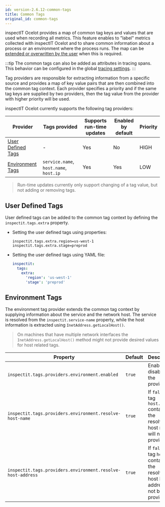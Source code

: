 ```yaml
---
id: version-2.6.12-common-tags
title: Common Tags
original_id: common-tags
---
```


inspectIT Ocelot provides a map of common tag keys and values that are used when recording all metrics.
This feature enables to "label" metrics collected with inspectIT Ocelot and to share common information about a process or an environment where the process runs.
The map can be [extended or overwritten by the user](#user-defined-tags) when this is required.

:::tip
The common tags can also be added as attributes in tracing spans.
This behavior can be configured in the global [tracing settings](tracing/tracing.md#common-tags-as-attributes).
:::

Tag providers are responsible for extracting information from a specific source and provides a map of key value pairs that are then combined into the common tag context.
Each provider specifies a priority and if the same tag keys are supplied by two providers, then the tag value from the provider with higher priority will be used.

inspectIT Ocelot currently supports the following tag providers:

| Provider                                | Tags provided                          | Supports run-time updates | Enabled by default | Priority |
|-----------------------------------------|----------------------------------------|---------------------------|--------------------|----------|
| [User Defined Tags](#user-defined-tags) | -                                      | Yes                       | No                 | HIGH     |
| [Environment Tags](#environment-tags)   | `service.name`, `host.name`, `host.ip` | Yes                       | Yes                | LOW      |

> Run-time updates currently only support changing of a tag value, but not adding or removing tags.

## User Defined Tags

User defined tags can be added to the common tag context by defining the `inspectit.tags.extra` property.

* Setting the user defined tags using properties:
   ```properties
   inspectit.tags.extra.region=us-west-1
   inspectit.tags.extra.stage=preprod
   ```

* Setting the user defined tags using YAML file:
   ```YAML
   inspectit:
     tags:
       extra:
         'region': 'us-west-1'
         'stage': 'preprod'
   ```

## Environment Tags

The environment tag provider extends the common tag context by supplying information about the service and the network host.
The service is resolved from the `inspectit.service-name` property, while the host information is extracted using `InetAddress.getLocalHost()`.

> On machines that have multiple network interfaces the `InetAddress.getLocalHost()` method might not provide desired values for host related tags.

| Property                                                    | Default | Description                                                                                 |
|-------------------------------------------------------------|---------|---------------------------------------------------------------------------------------------|
| `inspectit.tags.providers.environment.enabled`              | `true`  | Enables or disables the provider.                                                           |
| `inspectit.tags.providers.environment.resolve-host-name`    | `true`  | If `false`, the tag `host.name` containing the resolved host name will not be provided.     |
| `inspectit.tags.providers.environment.resolve-host-address` | `true`  | If `false`, the tag `host.ip` containing the resolved host IP address will not be provided. |

